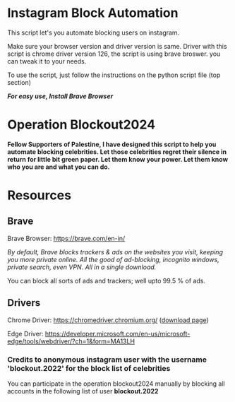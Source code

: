 # Instagram Block Automation
This script let's you automate blocking users on instagram.

Make sure your browser version and driver version is same.
Driver with this script is chrome driver version 126, the script is using brave broswer. you can tweak it to your needs.

To use the script, just follow the instructions on the python script file (top section)

**_For easy use, Install Brave Browser_**

# Operation Blockout2024
**Fellow Supporters of Palestine, I have designed this script to help you automate blocking celebrities. Let those celebrities regret their silence in return for little bit green paper. Let them know your power. Let them know who you are and what you can do.**

# Resources
## Brave
Brave Browser: https://brave.com/en-in/

_By default, Brave blocks trackers & ads on the websites you visit, keeping you more private online. All the good of ad-blocking, incognito windows, private search, even VPN. All in a single download._

You can block all sorts of ads and trackers; well upto 99.5 % of ads.

## Drivers
Chrome Driver: https://chromedriver.chromium.org/ ([download page](https://googlechromelabs.github.io/chrome-for-testing/))

Edge Driver: https://developer.microsoft.com/en-us/microsoft-edge/tools/webdriver/?ch=1&form=MA13LH

### Credits to anonymous instagram user with the username 'blockout.2022' for the block list of celebrities
You can participate in the operation blockout2024 manually by blocking all accounts in the following list of user **blockout.2022**


